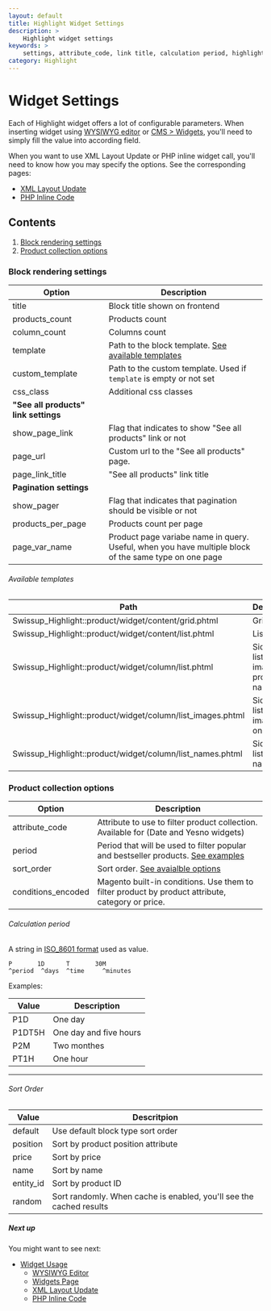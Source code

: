 ```yaml
---
layout: default
title: Highlight Widget Settings
description: >
    Highlight widget settings
keywords: >
    settings, attribute_code, link title, calculation period, highlight sort order
category: Highlight
---
```


# Widget Settings

Each of Highlight widget offers a lot of configurable parameters. When
inserting widget using [WYSIWYG editor][usage_wysiwyg_editor] or
[CMS > Widgets][usage_widgets_page], you'll need to simply fill the value into
according field.

When you want to use XML Layout Update or PHP inline widget call, you'll need to
know how you may specify the options. See the corresponding pages:

- [XML Layout Update][usage_xml_update]
- [PHP Inline Code][usage_php]

## Contents

1. [Block rendering settings](#block-rendering-settings)
2. [Product collection options](#product-collection-options)

### Block rendering settings

Option          | Description
----------------|------------
title           | Block title shown on frontend
products_count  | Products count
column_count    | Columns count
template        | Path to the block template. [See available templates](#available-templates)
custom_template | Path to the custom template. Used if `template` is empty or not set
css_class       | Additional css classes
**"See all products" link settings** |
show_page_link  | Flag that indicates to show "See all products" link or not
page_url        | Custom url to the "See all products" page.
page_link_title | "See all products" link title
**Pagination settings** |
show_pager      | Flag that indicates that pagination should be visible or not
products_per_page | Products count per page
page_var_name   | Product page variabe name in query. Useful, when you have multiple block of the same type on one page

###### Available templates

Path | Description
-----|------------
Swissup_Highlight::product/widget/content/grid.phtml | Grid listing
Swissup_Highlight::product/widget/content/list.phtml | List listing
Swissup_Highlight::product/widget/column/list.phtml | Sidebar listing with images and product names
Swissup_Highlight::product/widget/column/list_images.phtml | Sidebar listing with images only
Swissup_Highlight::product/widget/column/list_names.phtml | Sidebar listing with names only

### Product collection options

Option          | Description
----------------|------------
attribute_code  | Attribute to use to filter product collection. Available for (Date and Yesno widgets)
period          | Period that will be used to filter popular and bestseller products. [See examples](#calculation-period)
sort_order      | Sort order. [See avaialble options](#sort-order)
conditions_encoded | Magento built-in conditions. Use them to filter product by product attribute, category or price.

###### Calculation period

A string in [ISO_8601 format](https://en.wikipedia.org/wiki/ISO_8601#Durations)
used as value.

```
P       1D      T       30M
^period  ^days  ^time     ^minutes
```

Examples:

Value   | Description
--------|------------
P1D     | One day
P1DT5H  | One day and five hours
P2M     | Two monthes
PT1H    | One hour

---

###### Sort Order

Value       | Descritpion
------------|------------
default     | Use default block type sort order
position    | Sort by product position attribute
price       | Sort by price
name        | Sort by name
entity_id   | Sort by product ID
random      | Sort randomly. When cache is enabled, you'll see the cached results

##### Next up

You might want to see next:

- [Widget Usage](/m2/extensions/highlight/widgets/usage/)
    - [WYSIWYG Editor](/m2/extensions/highlight/widgets/usage/#wysiwyg-editor)
    - [Widgets Page](/m2/extensions/highlight/widgets/usage/#widgets-page)
    - [XML Layout Update](/m2/extensions/highlight/widgets/usage/#xml-layout-update)
    - [PHP Inline Code](/m2/extensions/highlight/widgets/usage/#php-inline-code)

[pages]: /m2/extensions/highlight/pages/
[usage_wysiwyg_editor]: /m2/extensions/highlight/widgets/usage/#wysiwyg-editor
[usage_widgets_page]: /m2/extensions/highlight/widgets/usage/#widgets-page
[usage_xml_update]: /m2/extensions/highlight/widgets/usage/#xml-layout-update
[usage_php]: /m2/extensions/highlight/widgets/usage/#php-inline-code
